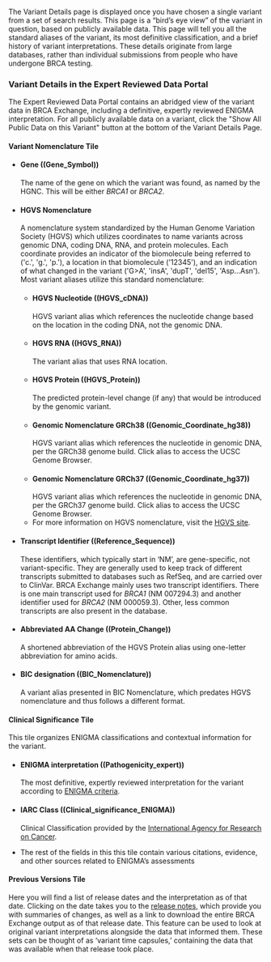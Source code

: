The Variant Details page is displayed once you have chosen a single variant from a set of search results. This page is a “bird’s eye view” of the variant in question, based on publicly available data. This page will tell you all the standard aliases of the variant, its most definitive classification, and a brief history of variant interpretations. These details originate from large databases, rather than individual submissions from people who have undergone BRCA testing.

### Variant Details in the Expert Reviewed Data Portal

The Expert Reviewed Data Portal contains an abridged view of the variant data in BRCA Exchange, including a definitive, expertly reviewed ENIGMA interpretation. For all publicly available data on a variant, click the "Show All Public Data on this Variant" button at the bottom of the Variant Details Page.

#### Variant Nomenclature Tile

* #### Gene ((Gene_Symbol))
  The name of the gene on which the variant was found, as named by the HGNC. This will be either _BRCA1_ or _BRCA2_.
* #### HGVS Nomenclature
    A nomenclature system standardized by the Human Genome Variation Society \(HGVS\) which utilizes coordinates to name variants across genomic DNA, coding DNA, RNA, and protein molecules. Each coordinate provides an indicator of the biomolecule being referred to \('c.', 'g.', 'p.'\), a location in that biomolecule \('12345'\), and an indication of what changed in the variant \('G&gt;A', 'insA', 'dupT', 'del15', 'Asp...Asn'\). Most variant aliases utilize this standard nomenclature:
  * #### HGVS Nucleotide ((HGVS_cDNA))
    HGVS variant alias which references the nucleotide change based on the location in the coding DNA, not the genomic DNA.
  * #### HGVS RNA ((HGVS_RNA))
    The variant alias that uses RNA location.
  * #### HGVS Protein ((HGVS_Protein))
    The predicted protein-level change \(if any\) that would be introduced by the genomic variant.
  * #### Genomic Nomenclature GRCh38 ((Genomic_Coordinate_hg38))
    HGVS variant alias which references the nucleotide in genomic DNA, per the GRCh38 genome build. Click alias to access the UCSC Genome Browser.
  * #### Genomic Nomenclature GRCh37 ((Genomic_Coordinate_hg37))
    HGVS variant alias which references the nucleotide in genomic DNA, per the GRCh37 genome build. Click alias to access the UCSC Genome Browser.
  * For more information on HGVS nomenclature, visit the [HGVS site](http://varnomen.hgvs.org/bg-material/simple/).
* #### Transcript Identifier ((Reference_Sequence))
    These identifiers, which typically start in ‘NM’, are gene-specific, not variant-specific. They are generally used to keep track of different transcripts submitted to databases such as RefSeq, and are carried over to ClinVar. BRCA Exchange mainly uses two transcript identifiers. There is one main transcript used for _BRCA1_ \(NM 007294.3\) and another identifier used for _BRCA2_ \(NM 000059.3\). Other, less common transcripts are also present in the database.
* #### Abbreviated AA Change ((Protein_Change))
    A shortened abbreviation of the HGVS Protein alias using one-letter abbreviation for amino acids.
* #### BIC designation ((BIC_Nomenclature))
    A variant alias presented in BIC Nomenclature, which predates HGVS nomenclature and thus follows a different format.

#### Clinical Significance Tile

This tile organizes ENIGMA classifications and contextual information for the variant.

* #### ENIGMA interpretation ((Pathogenicity_expert))
    The most definitive, expertly reviewed interpretation for the variant according to [ENIGMA criteria](https://enigmaconsortium.org/wp-content/uploads/2017/12/ENIGMA_Rules_2017-06-29.pdf).
* #### IARC Class ((Clinical_significance_ENIGMA))
    Clinical Classification provided by the [International Agency for Research on Cancer](http://monographs.iarc.fr/ENG/Classification/).

* The rest of the fields in this this tile contain various citations, evidence, and other sources related to ENIGMA’s assessments

#### Previous Versions Tile

Here you will find a list of release dates and the interpretation as of that date. Clicking on the date takes you to the [release notes](http://brcaexchange.org/release/12), which provide you with summaries of changes, as well as a link to download the entire BRCA Exchange output as of that release date. This feature can be used to look at original variant interpretations alongside the data that informed them. These sets can be thought of as ‘variant time capsules,’ containing the data that was available when that release took place.

